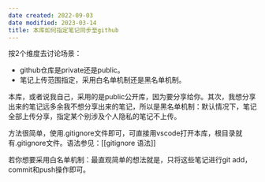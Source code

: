 ```yaml
---
date created: 2022-09-03
date modified: 2023-03-14
title: 本库如何指定笔记同步至github
---
```

按2个维度去讨论场景：

- github仓库是private还是public。
- 笔记上传范围指定，采用白名单机制还是黑名单机制。

本库，或者说我自己，采用的是public公开库，因为要分享给你。其次，我想分享出来的笔记远多余我不想分享出来的笔记，所以是黑名单机制：默认情况下，笔记全部上传分享，指定某个别涉及个人隐私的笔记不上传。

方法很简单，使用.gitignore文件即可，可直接用vscode打开本库，根目录就有.gitignore文件。语法参见：[[gitignore 语法]]

若你想要采用白名单机制：最直观简单的想法就是，只将这些笔记进行git add，commit和push操作即可。